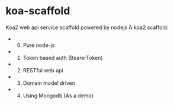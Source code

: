 # koa-scaffold
Koa2 web api service scaffold powered by nodejs
A koa2 scaffold:
* 0. Pure node-js
* 1. Token based auth (BearerToken)
* 2. RESTful web api
* 3. Domain model driven
* 4. Using Mongodb (As a demo)
